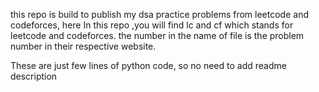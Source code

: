 this repo is build to publish my dsa practice problems from leetcode and codeforces,
here In this repo ,you will find lc and cf which stands for leetcode and codeforces\.
the number in the name of file is the problem number in their respective website.

These are just few lines of python code, so no need to add readme description
